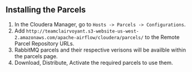 

## Installing the Parcels
1. In the Cloudera Manager, go to `Hosts -> Parcels -> Configurations`.
2. Add `http://teamclairvoyant.s3-website-us-west-2.amazonaws.com/apache-airflow/cloudera/parcels/` to the Remote Parcel Repository URLs.
3. RabbitMQ parcels and their respective verisons will be availble within the parcels page. 
4. Download, Distribute, Activate the required parcels to use them. 